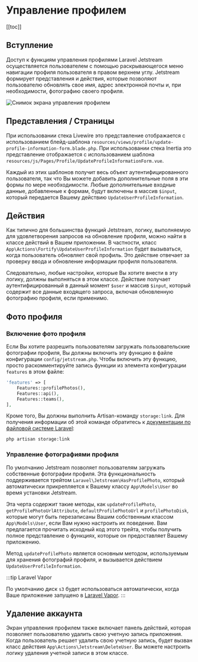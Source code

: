 # Управление профилем

[[toc]]

## Вступление

Доступ к функциям управления профилями Laravel Jetstream осуществляется пользователем с помощью раскрывающегося меню навигации профиля пользователя в правом верхнем углу. Jetstream формирует представления и действия, которые позволяют пользователю обновлять свое имя, адрес электронной почты и, при необходимости, фотографию своего профиля.

![Снимок экрана управления профилем](./../../assets/img/profile-management.png)

## Представления / Страницы

При использовании стека Livewire это представление отображается с использованием блейд-шаблона `resources/views/profile/update-profile-information-form.blade.php`. При использовании стека Inertia это представление отображается с использованием шаблона `resources/js/Pages/Profile/UpdateProfileInformationForm.vue`.

Каждый из этих шаблонов получит весь объект аутентифицированного пользователя, так что Вы можете добавить дополнительные поля в эти формы по мере необходимости. Любые дополнительные входные данные, добавленные к формам, будут включены в массив `$input`, который передается Вашему действию `UpdateUserProfileInformation`.

## Действия

Как типично для большинства функций Jetstream, логику, выполняемую для удовлетворения запросов на обновление профиля, можно найти в классе действий в Вашем приложении. В частности, класс `App\Actions\Fortify\UpdateUserProfileInformation` будет вызываться, когда пользователь обновляет свой профиль. Это действие отвечает за проверку ввода и обновление информации профиля пользователя.

Следовательно, любые настройки, которые Вы хотите внести в эту логику, должны выполняться в этом классе. Действие получает аутентифицированный в данный момент `$user` и массив `$input`, который содержит все данные входящего запроса, включая обновленную фотографию профиля, если применимо.

## Фото профиля

### Включение фото профиля

Если Вы хотите разрешить пользователям загружать пользовательские фотографии профиля, Вы должны включить эту функцию в файле конфигурации `config/jetstream.php`. Чтобы включить эту функцию, просто раскомментируйте запись функции из элемента конфигурации `features` в этом файле:

```php
'features' => [
    Features::profilePhotos(),
    Features::api(),
    Features::teams(),
],
```

Кроме того, Вы должны выполнить Artisan-команду `storage:link`. Для получения информации об этой команде обратитесь к [документации по файловой системе Laravel](https://getlaravel.ru/docs/filesystem#the-public-disk):

```bash
php artisan storage:link
```

### Управление фотографиями профиля

По умолчанию Jetstream позволяет пользователям загружать собственные фотографии профиля. Эта функциональность поддерживается трейтом `Laravel\Jetstream\HasProfilePhoto`, который автоматически прикрепляется к Вашему классу `App\Models\User` во время установки Jetstream.

Эта черта содержит такие методы, как `updateProfilePhoto`, `getProfilePhotoUrlAttribute`, `defaultProfilePhotoUrl` и `profilePhotoDisk`, которые могут быть перезаписаны Вашим собственным классом `App\Models\User`, если Вам нужно настроить их поведение. Вам предлагается прочитать исходный код этого трейта, чтобы получить полное представление о функциях, которые он предоставляет Вашему приложению.

Метод `updateProfilePhoto` является основным методом, используемым для хранения фотографий профиля, и вызывается действием `UpdateUserProfileInformation`.

:::tip Laravel Vapor

По умолчанию диск `s3` будет использоваться автоматически, когда Ваше приложение запущено в [Laravel Vapor](https://vapor.laravel.com).
:::

## Удаление аккаунта

Экран управления профилем также включает панель действий, которая позволяет пользователю удалить свою учетную запись приложения. Когда пользователь решает удалить свою учетную запись, будет вызван класс действия `App\Actions\Jetstream\DeleteUser`. Вы можете настроить логику удаления учетной записи в этом классе.
